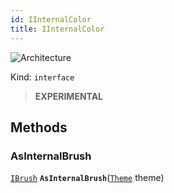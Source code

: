 ```yaml
---
id: IInternalColor
title: IInternalColor
---
```


![Architecture](https://img.shields.io/badge/architecture-new_only-blue)

Kind: `interface`

> **EXPERIMENTAL**

## Methods
### AsInternalBrush
[`IBrush`](IBrush) **`AsInternalBrush`**([`Theme`](Theme) theme)
